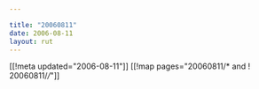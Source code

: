 ```yaml
---

title: "20060811"
date: 2006-08-11
layout: rut
---
```


[[!meta updated="2006-08-11"]]
[[!map pages="20060811/* and ! 20060811/*/*"]]
